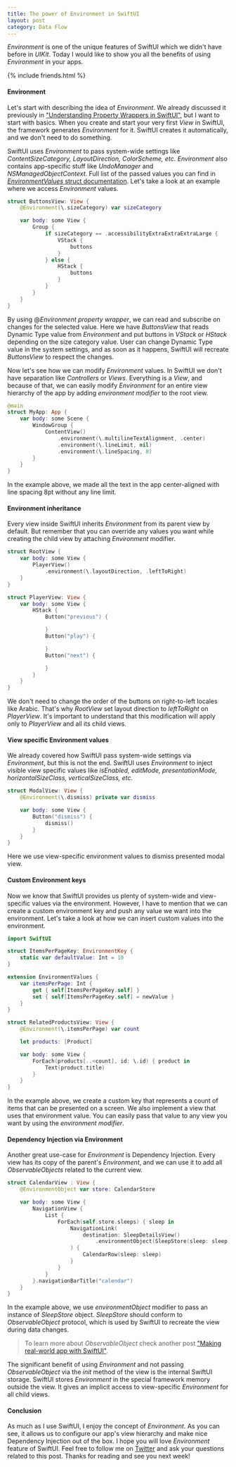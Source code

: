 ```yaml
---
title: The power of Environment in SwiftUI
layout: post
category: Data Flow
---
```


*Environment* is one of the unique features of SwiftUI which we didn't have before in *UIKit*. Today I would like to show you all the benefits of using *Environment* in your apps.

{% include friends.html %}

#### Environment
Let's start with describing the idea of *Environment*. We already discussed it previously in ["Understanding Property Wrappers in SwiftUI"](/2019/06/12/understanding-property-wrappers-in-swiftui/), but I want to start with basics. When you create and start your very first *View* in SwiftUI, the framework generates *Environment* for it. SwiftUI creates it automatically, and we don't need to do something.

SwiftUI uses *Environment* to pass system-wide settings like *ContentSizeCategory, LayoutDirection, ColorScheme, etc*. *Environment* also contains app-specific stuff like *UndoManager* and *NSManagedObjectContext*. Full list of the passed values you can find in [*EnvironmentValues* struct documentation](https://developer.apple.com/documentation/swiftui/environmentvalues). Let's take a look at an example where we access *Environment* values.

```swift
struct ButtonsView: View {
    @Environment(\.sizeCategory) var sizeCategory

    var body: some View {
        Group {
            if sizeCategory == .accessibilityExtraExtraExtraLarge {
                VStack {
                    buttons
                }
            } else {
                HStack {
                    buttons
                }
            }
        }
    }
}
```

By using @*Environment property wrapper*, we can read and subscribe on changes for the selected value. Here we have *ButtonsView* that reads Dynamic Type value from *Environment* and put buttons in *VStack* or *HStack* depending on the size category value. User can change Dynamic Type value in the system settings, and as soon as it happens, SwiftUI will recreate *ButtonsView* to respect the changes.

Now let's see how we can modify *Environment* values. In SwiftUI we don't have separation like *Controllers* or *Views*. Everything is a *View*, and because of that, we can easily modify *Environment* for an entire view hierarchy of the app by adding *environment modifier* to the root view.

```swift
@main
struct MyApp: App {
    var body: some Scene {
        WindowGroup {
            ContentView()
                .environment(\.multilineTextAlignment, .center)
                .environment(\.lineLimit, nil)
                .environment(\.lineSpacing, 8)
        }
    }
}
```

In the example above, we made all the text in the app center-aligned with line spacing 8pt without any line limit.

#### Environment inheritance
Every view inside SwiftUI inherits *Environment* from its parent view by default. But remember that you can override any values you want while creating the child view by attaching *Environment* modifier.

```swift
struct RootView {
    var body: some View {
        PlayerView()
            .environment(\.layoutDirection, .leftToRight)
    }
}

struct PlayerView: View {
    var body: some View {
        HStack {
            Button("previous") {

            }
            Button("play") {

            }
            Button("next") {

            }
        }
    }
}
```

We don't need to change the order of the buttons on right-to-left locales like Arabic. That's why *RootView* set layout direction to *leftToRight* on *PlayerView*. It's important to understand that this modification will apply only to *PlayerView* and all its child views.

#### View specific Environment values
We already covered how SwiftUI pass system-wide settings via *Environment*, but this is not the end. SwiftUI uses *Environment* to inject visible view specific values like *isEnabled, editMode, presentationMode, horizontalSizeClass, verticalSizeClass, etc.*

```swift
struct ModalView: View {
    @Environment(\.dismiss) private var dismiss

    var body: some View {
        Button("dismiss") {
            dismiss()
        }
    }
}
```

Here we use view-specific environment values to dismiss presented modal view.

#### Custom Environment keys
Now we know that SwiftUI provides us plenty of system-wide and view-specific values via the environment. However, I have to mention that we can create a custom environment key and push any value we want into the environment. Let's take a look at how we can insert custom values into the environment.

```swift
import SwiftUI

struct ItemsPerPageKey: EnvironmentKey {
    static var defaultValue: Int = 10
}

extension EnvironmentValues {
    var itemsPerPage: Int {
        get { self[ItemsPerPageKey.self] }
        set { self[ItemsPerPageKey.self] = newValue }
    }
}

struct RelatedProductsView: View {
    @Environment(\.itemsPerPage) var count

    let products: [Product]

    var body: some View {
        ForEach(products[..<count], id: \.id) { product in
            Text(product.title)
        }
    }
}
```

In the example above, we create a custom key that represents a count of items that can be presented on a screen. We also implement a view that uses that environment value. You can easily pass that value to any view you want by using the *environment modifier*.

#### Dependency Injection via Environment
Another great use-case for *Environment* is Dependency Injection. Every view has its copy of the parent's *Environment*, and we can use it to add all *ObservableObjects* related to the current view.

```swift
struct CalendarView : View {
    @EnvironmentObject var store: CalendarStore

    var body: some View {
        NavigationView {
            List {
                ForEach(self.store.sleeps) { sleep in
                    NavigationLink(
                        destination: SleepDetailsView()
                            .environmentObject(SleepStore(sleep: sleep))
                    ) {
                        CalendarRow(sleep: sleep)
                    }
                }
            }
        }.navigationBarTitle("calendar")
    }
}
```

In the example above, we use *environmentObject* modifier to pass an instance of *SleepStore* object. *SleepStore* should conform to *ObservableObject* protocol, which is used by SwiftUI to recreate the view during data changes.

> To learn more about *ObservableObject* check another post ["Making real-world app with SwiftUI"](/2019/06/05/swiftui-making-real-world-app/).

The significant benefit of using *Environment* and not passing *ObservableObject* via the *init* method of the view is the internal SwiftUI storage. SwiftUI stores *Environment* in the special framework memory outside the view. It gives an implicit access to view-specific *Environment* for all child views.

#### Conclusion
As much as I use SwiftUI, I enjoy the concept of *Environment*. As you can see, it allows us to configure our app's view hierarchy and make nice Dependency Injection out of the box. I hope you will love *Environment* feature of SwiftUI. Feel free to follow me on [Twitter](https://twitter.com/mecid) and ask your questions related to this post. Thanks for reading and see you next week! 
